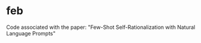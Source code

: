 # feb
Code associated with the paper: "Few-Shot Self-Rationalization with Natural Language Prompts"

